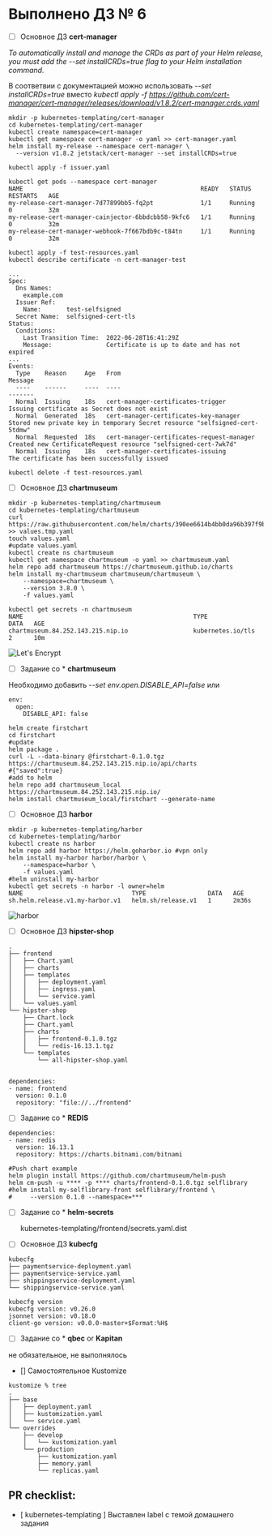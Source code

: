 # Выполнено ДЗ № 6

- [ ] Основное ДЗ **cert-manager**


*To automatically install and manage the CRDs as part of your
Helm release, you must add the --set installCRDs=true flag to your Helm installation command.*

В соответвии с документацией можно использовать *--set installCRDs=true* вместо
*kubectl apply -f https://github.com/cert-manager/cert-manager/releases/download/v1.8.2/cert-manager.crds.yaml*


```shell
mkdir -p kubernetes-templating/cert-manager 
cd kubernetes-templating/cert-manager 
kubectl create namespace=cert-manager
kubectl get namespace cert-manager -o yaml >> cert-manager.yaml
helm install my-release --namespace cert-manager \
  --version v1.8.2 jetstack/cert-manager --set installCRDs=true
```
```shell
kubectl apply -f issuer.yaml 
```

```shell
kubectl get pods --namespace cert-manager
NAME                                                 READY   STATUS    RESTARTS   AGE
my-release-cert-manager-7d77899bb5-fq2pt             1/1     Running   0          32m
my-release-cert-manager-cainjector-6bbdcbb58-9kfc6   1/1     Running   0          32m
my-release-cert-manager-webhook-7f667bdb9c-t84tn     1/1     Running   0          32m
```

```shell
kubectl apply -f test-resources.yaml 
kubectl describe certificate -n cert-manager-test
```

```text
...
Spec:
  Dns Names:
    example.com
  Issuer Ref:
    Name:       test-selfsigned
  Secret Name:  selfsigned-cert-tls
Status:
  Conditions:
    Last Transition Time:  2022-06-28T16:41:29Z
    Message:               Certificate is up to date and has not expired
...
Events:
  Type    Reason     Age   From                                       Message
  ----    ------     ----  ----                                       -------
  Normal  Issuing    18s   cert-manager-certificates-trigger          Issuing certificate as Secret does not exist
  Normal  Generated  18s   cert-manager-certificates-key-manager      Stored new private key in temporary Secret resource "selfsigned-cert-5tdmw"
  Normal  Requested  18s   cert-manager-certificates-request-manager  Created new CertificateRequest resource "selfsigned-cert-7wk7d"
  Normal  Issuing    18s   cert-manager-certificates-issuing          The certificate has been successfully issued

```

```shell
kubectl delete -f test-resources.yaml
```

- [ ] Основное ДЗ **chartmuseum**


```shell
mkdir -p kubernetes-templating/chartmuseum
cd kubernetes-templating/chartmuseum
curl  https://raw.githubusercontent.com/helm/charts/390ee6614b4bb0da96b397f9b382e3ddca9f59a4/stable/chartmuseum/values.yaml >> values.tmp.yaml
touch values.yaml
#update values.yaml
kubectl create ns chartmuseum
kubectl get namespace chartmuseum -o yaml >> chartmuseum.yaml
helm repo add chartmuseum https://chartmuseum.github.io/charts
helm install my-chartmuseum chartmuseum/chartmuseum \
    --namespace=chartmuseum \
    --version 3.8.0 \
    -f values.yaml
```
```shell
kubectl get secrets -n chartmuseum
NAME                                               TYPE                                  DATA   AGE
chartmuseum.84.252.143.215.nip.io                  kubernetes.io/tls                     2      10m
```
![Let's Encrypt](kubernetes-templating/chartmuseum/asdj876tx.png)

- [ ] Задание со * **chartmuseum**

Необходимо добавить *--set env.open.DISABLE_API=false* или
```text
env:
  open:
    DISABLE_API: false
```
```shell
helm create firstchart 
cd firstchart 
#update
helm package .
curl -L --data-binary @firstchart-0.1.0.tgz  https://chartmuseum.84.252.143.215.nip.io/api/charts 
#{"saved":true}
#add to helm
helm repo add chartmuseum_local https://chartmuseum.84.252.143.215.nip.io/
helm install chartmuseum_local/firstchart --generate-name
```

- [ ] Основное ДЗ **harbor**

```shell
mkdir -p kubernetes-templating/harbor
cd kubernetes-templating/harbor
kubectl create ns harbor
helm repo add harbor https://helm.goharbor.io #vpn only
helm install my-harbor harbor/harbor \
    --namespace=harbor \
    -f values.yaml
#helm uninstall my-harbor
kubectl get secrets -n harbor -l owner=helm
NAME                              TYPE                 DATA   AGE
sh.helm.release.v1.my-harbor.v1   helm.sh/release.v1   1      2m36s

```
![harbor](kubernetes-templating/harbor/asfTRw8.png)


- [ ] Основное ДЗ **hipster-shop**
```text
.
├── frontend
│   ├── Chart.yaml
│   ├── charts
│   ├── templates
│   │   ├── deployment.yaml
│   │   ├── ingress.yaml
│   │   └── service.yaml
│   └── values.yaml
└── hipster-shop
    ├── Chart.lock
    ├── Chart.yaml
    ├── charts
    │   ├── frontend-0.1.0.tgz
    │   └── redis-16.13.1.tgz
    └── templates
        └── all-hipster-shop.yaml


```
```text
dependencies:
- name: frontend
  version: 0.1.0
  repository: "file://../frontend"
```

- [ ] Задание со * **REDIS**

```text
dependencies:
- name: redis
  version: 16.13.1
  repository: https://charts.bitnami.com/bitnami
```
```shell
#Push chart example
helm plugin install https://github.com/chartmuseum/helm-push
helm cm-push -u **** -p **** charts/frontend-0.1.0.tgz selflibrary
#helm install my-selflibrary-front selflibrary/frontend \
#     --version 0.1.0 --namespace=***
```
- [ ] Задание со * **helm-secrets**

  kubernetes-templating/frontend/secrets.yaml.dist

- [ ] Основное ДЗ **kubecfg**

```shell
kubecfg
├── paymentservice-deployment.yaml
├── paymentservice-service.yaml
├── shippingservice-deployment.yaml
└── shippingservice-service.yaml
```

```shell
kubecfg version
kubecfg version: v0.26.0
jsonnet version: v0.18.0
client-go version: v0.0.0-master+$Format:%H$
```

- [ ] Задание со * **qbec**  or **Kapitan**

не обязательное, не выполнялось

- [] Самостоятельное Kustomize
```shell
kustomize % tree
.
├── base        
│   ├── deployment.yaml
│   ├── kustomization.yaml
│   └── service.yaml
└── overrides
    ├── develop
    │   └── kustomization.yaml
    └── production
        ├── kustomization.yaml
        ├── memory.yaml
        └── replicas.yaml

```

## PR checklist:
- [ kubernetes-templating  ] Выставлен label с темой домашнего задания

